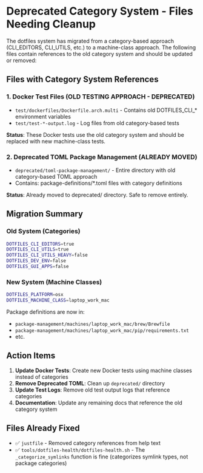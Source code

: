 # Deprecated Category System - Files Needing Cleanup

The dotfiles system has migrated from a category-based approach (CLI_EDITORS, CLI_UTILS, etc.) to a machine-class approach. The following files contain references to the old category system and should be updated or removed:

## Files with Category System References

### 1. Docker Test Files (OLD TESTING APPROACH - DEPRECATED)
- `test/dockerfiles/Dockerfile.arch.multi` - Contains old DOTFILES_CLI_* environment variables
- `test/test-*-output.log` - Log files from old category-based tests

**Status**: These Docker tests use the old category system and should be replaced with new machine-class tests.

### 2. Deprecated TOML Package Management (ALREADY MOVED)
- `deprecated/toml-package-management/` - Entire directory with old category-based TOML approach
- Contains: package-definitions/*.toml files with category definitions

**Status**: Already moved to deprecated/ directory. Safe to remove entirely.

## Migration Summary

### Old System (Categories)
```bash
DOTFILES_CLI_EDITORS=true
DOTFILES_CLI_UTILS=true
DOTFILES_CLI_UTILS_HEAVY=false
DOTFILES_DEV_ENV=false
DOTFILES_GUI_APPS=false
```

### New System (Machine Classes)
```bash
DOTFILES_PLATFORM=osx
DOTFILES_MACHINE_CLASS=laptop_work_mac
```

Package definitions are now in:
- `package-management/machines/laptop_work_mac/brew/Brewfile`
- `package-management/machines/laptop_work_mac/pip/requirements.txt`
- etc.

## Action Items

1. **Update Docker Tests**: Create new Docker tests using machine classes instead of categories
2. **Remove Deprecated TOML**: Clean up `deprecated/` directory
3. **Update Test Logs**: Remove old test output logs that reference categories
4. **Documentation**: Update any remaining docs that reference the old category system

## Files Already Fixed

- ✅ `justfile` - Removed category references from help text
- ✅ `tools/dotfiles-health/dotfiles-health.sh` - The `_categorize_symlinks` function is fine (categorizes symlink types, not package categories)
